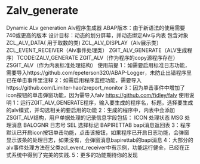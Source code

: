 # Zalv_generate
Dynamic ALv generation
Alv程序生成器
ABAP版本：由于新语法的使用需要 740或更高的版本
设计目标：动态的划分屏幕，并动态绑定Alv与内表
包含对象
ZCL_ALV_DATA( 用于取数的类)
ZCL_ALV_DISPLAY（Alv展示类）
ZCL_EVENT_RECEIVER（Alv事件处理类）
ZGIT_ALV_GENERATE（ALV生成程序）TCODE:ZALV_GENERATE
ZGIT_ALV（作为程序的copy源程序存在）
ZSGIT_ALV（作为内表标准处理结构）
使用前提
1：如需要启用标准日志功能，需要导入https://github.com/epeterson320/ABAP-Logger，未防止出错程序里已在单击事件里注释
2：如需启用程序监控功能，需要导入https://github.com/Limiter-hao/zreport_monitor
3：因为单击事件中增加了icon按钮的单击弹窗功能，因为需导入falv  https://github.com/fidley/falv
使用说明
1：运行ZGIT_ALV_GENERATE程序，输入要生成的程序名，标题，选择要生成的alv模式，并勾选相关的要启用的功能
2：生成的程序中，内表中会添加ZSGIT_ALV结构，用户单据处理的记录信息字段包括：
ICON 处理状态
MSG 处理消息
BALOGNR 日志号
SEL 选择标记
BAPIRETTAB bapi消息返回表
3：程序默认已开启icon按钮单击功能，点击该按钮，如果程序已开启日志功能，会弹窗显示该条的处理日志，如果没有，会弹窗消息bapirettab的bapi消息
4：大部分的alv事件处理方法在父类zcl_event_receiver中有示例，功能运行健全，已经在正式系统中得到了完美的实践.
5：更多的功能期待你的发现




